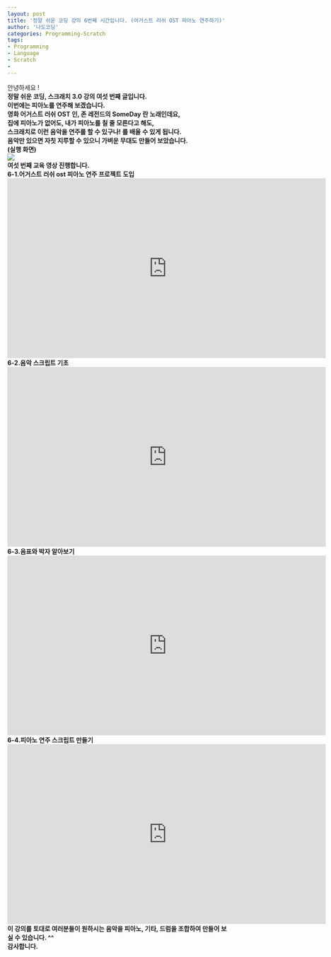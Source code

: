 ```yaml
---
layout: post
title: '정말 쉬운 코딩 강의 6번째 시간입니다. (어거스트 러쉬 OST 피아노 연주하기)'
author: '나도코딩'
categories: Programming-Scratch
tags:
- Programming
- Language
- Scratch
-
---
```



<script> location.href='https://cafe.naver.com/develoid/854836' ; </script>

<div><span>안녕하세요 !</span></div><div><b></div><div><b></div><div><span>정말 쉬운 코딩, 스크래치 3.0 강의 여섯 번째 글입니다.</span></div><div><b></div><div><b></div><div><span>이번에는 피아노를 연주해 보겠습니다.</span></div><div><b></div><div><span>영화 어거스트 러쉬 OST 인, 존 레전드의 SomeDay 란 노래인데요,</span></div><div><b></div><div><span>집에 피아노가 없어도, 내가 피아노를 칠 줄 모른다고 해도,&nbsp;</span></div><div><b></div><div><span>스크래치로 이런 음악을 연주를 할 수 있구나! 를 배울 수 있게 됩니다.&nbsp;</span></div><div><b></div><div><span>음악만 있으면 자칫 지루할 수 있으니 가벼운 무대도 만들어 보았습니다.&nbsp;</span></div><div><b></div><div><span>(실행 화면)</span></div><div><img src="https://cafeptthumb-phinf.pstatic.net/MjAxOTAyMjhfMiAg/MDAxNTUxMzA2ODMxMDQ0.UFNvMYbMcJMP6UUP9cIJjdl2X0grfrZNveexrgyffgAg.hmDMN8oOm9xxmsqSV1xvoPfGsJrzH7UEzku04q7G_x4g.GIF.nadocoding/%EC%96%B4%EA%B1%B0%EC%8A%A4%ED%8A%B8_%EB%9F%AC%EC%89%AC.gif?type=w740"><b></div><div><b></div><div><b></div><div><b></div><div><b></div><div><b></div><div><span>여섯 번째 교육 영상 진행합니다.</span></div><div><b></div><div><span>6-1.어거스트 러쉬 ost 피아노 연주 프로젝트 도입</span></div><div><span><iframe src="https://www.youtube.com/embed/jdSanTvVPUg?wmode=opaque" width="720px" height="407px" frameborder="0" scrolling="no" allowfullscreen="allowfullscreen"></iframe></span></div><div><b></div><div><span>6-2.음악 스크립트 기초</span></div><div><span><iframe src="https://www.youtube.com/embed/rHG7eJN-tPM?wmode=opaque" width="720px" height="407px" frameborder="0" scrolling="no" allowfullscreen="allowfullscreen"></iframe></span></div><div><b></div><div><span>6-3.음표와 박자 알아보기&nbsp;</span></div><div><span><iframe src="https://www.youtube.com/embed/yoVBgxHWNZ0?wmode=opaque" width="720px" height="407px" frameborder="0" scrolling="no" allowfullscreen="allowfullscreen"></iframe></span></div><div><b></div><div><span>6-4.피아노 연주 스크립트 만들기</span></div><div><span><iframe src="https://www.youtube.com/embed/Vc_BQJ0i-LQ?wmode=opaque" width="720px" height="407px" frameborder="0" scrolling="no" allowfullscreen="allowfullscreen"></iframe></span></div><div><b></div><div><b></div><div><span>이 강의를 토대로 여러분들이 원하시는 음악을 피아노, 기타, 드럼을 조합하여 만들어 보실 수 있습니다. ^^</span></div><div><b></div><div><span>감사합니다.</span></div>
